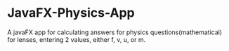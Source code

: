 # JavaFX-Physics-App
A javaFX app for calculating answers for physics questions(mathematical) for lenses, entering 2 values, either f, v, u, or m.
